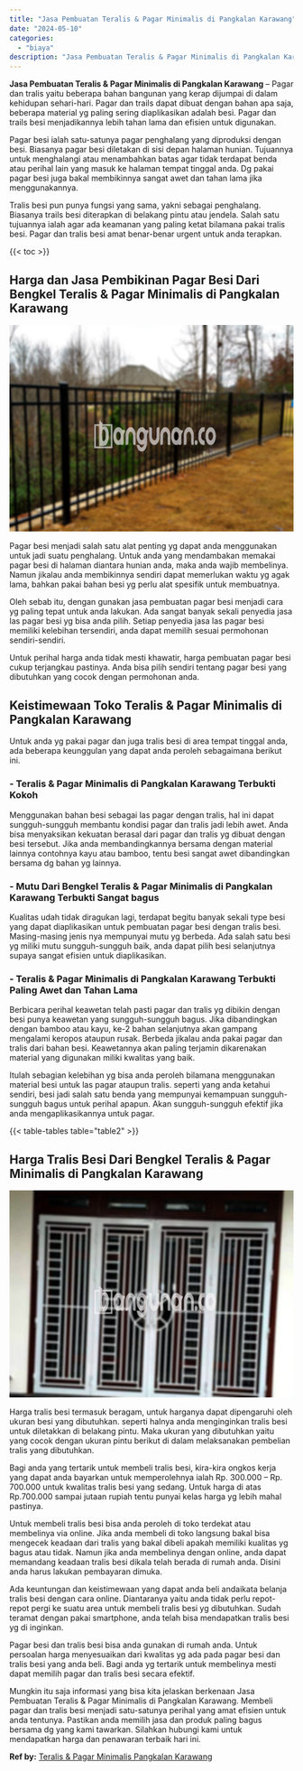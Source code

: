 ```yaml
---
title: "Jasa Pembuatan Teralis & Pagar Minimalis di Pangkalan Karawang"
date: "2024-05-10"
categories: 
  - "biaya"
description: "Jasa Pembuatan Teralis & Pagar Minimalis di Pangkalan Karawang. Mungkin itu saja informasi yang bisa kita jelaskan berkenaan Jasa Pembuatan Teralis & Pagar M..."
---
```


**Jasa Pembuatan Teralis & Pagar Minimalis di Pangkalan Karawang** – Pagar dan tralis yaitu beberapa bahan bangunan yang kerap dijumpai di dalam kehidupan sehari-hari. Pagar dan trails dapat dibuat dengan bahan apa saja, beberapa material yg paling sering diaplikasikan adalah besi. Pagar dan trails besi menjadikannya lebih tahan lama dan efisien untuk digunakan.

Pagar besi ialah satu-satunya pagar penghalang yang diproduksi dengan besi. Biasanya pagar besi diletakan di sisi depan halaman hunian. Tujuannya untuk menghalangi atau menambahkan batas agar tidak terdapat benda atau perihal lain yang masuk ke halaman tempat tinggal anda. Dg pakai pagar besi juga bakal membikinnya sangat awet dan tahan lama jika menggunakannya.

Tralis besi pun punya fungsi yang sama, yakni sebagai penghalang. Biasanya trails besi diterapkan di belakang pintu atau jendela. Salah satu tujuannya ialah agar ada keamanan yang paling ketat bilamana pakai tralis besi. Pagar dan tralis besi amat benar-benar urgent untuk anda terapkan.

{{< toc >}}

## Harga dan Jasa Pembikinan Pagar Besi Dari Bengkel Teralis & Pagar Minimalis di Pangkalan Karawang

![Jasa Pembuatan Teralis & Pagar Minimalis di Pangkalan Karawang](/images/pagar-minimalis-murah-20.png)

Pagar besi menjadi salah satu alat penting yg dapat anda menggunakan untuk jadi suatu penghalang. Untuk anda yang mendambakan memakai pagar besi di halaman diantara hunian anda, maka anda wajib membelinya. Namun jikalau anda membikinnya sendiri dapat memerlukan waktu yg agak lama, bahkan pakai bahan besi yg perlu alat spesifik untuk membuatnya.

Oleh sebab itu, dengan gunakan jasa pembuatan pagar besi menjadi cara yg paling tepat untuk anda lakukan. Ada sangat banyak sekali penyedia jasa las pagar besi yg bisa anda pilih. Setiap penyedia jasa las pagar besi memiliki kelebihan tersendiri, anda dapat memilih sesuai permohonan sendiri-sendiri.

Untuk perihal harga anda tidak mesti khawatir, harga pembuatan pagar besi cukup terjangkau pastinya. Anda bisa pilih sendiri tentang pagar besi yang dibutuhkan yang cocok dengan permohonan anda.

## Keistimewaan Toko Teralis & Pagar Minimalis di Pangkalan Karawang

Untuk anda yg pakai pagar dan juga tralis besi di area tempat tinggal anda, ada beberapa keunggulan yang dapat anda peroleh sebagaimana berikut ini.

### \- Teralis & Pagar Minimalis di Pangkalan Karawang Terbukti Kokoh

Menggunakan bahan besi sebagai las pagar dengan tralis, hal ini dapat sungguh-sungguh membantu kondisi pagar dan tralis jadi lebih awet. Anda bisa menyaksikan kekuatan berasal dari pagar dan tralis yg dibuat dengan besi tersebut. Jika anda membandingkannya bersama dengan material lainnya contohnya kayu atau bamboo, tentu besi sangat awet dibandingkan bersama dg bahan yg lainnya.

### \- Mutu Dari Bengkel Teralis & Pagar Minimalis di Pangkalan Karawang Terbukti Sangat bagus

Kualitas udah tidak diragukan lagi, terdapat begitu banyak sekali type besi yang dapat diaplikasikan untuk pembuatan pagar besi dengan tralis besi. Masing-masing jenis nya mempunyai mutu yg berbeda. Ada salah satu besi yg miliki mutu sungguh-sungguh baik, anda dapat pilih besi selanjutnya supaya sangat efisien untuk diaplikasikan.

### \- Teralis & Pagar Minimalis di Pangkalan Karawang Terbukti Paling Awet dan Tahan Lama

Berbicara perihal keawetan telah pasti pagar dan tralis yg dibikin dengan besi punya keawetan yang sungguh-sungguh bagus. Jika dibandingkan dengan bamboo atau kayu, ke-2 bahan selanjutnya akan gampang mengalami keropos ataupun rusak. Berbeda jikalau anda pakai pagar dan tralis dari bahan besi. Keawetannya akan paling terjamin dikarenakan material yang digunakan miliki kwalitas yang baik.

Itulah sebagian kelebihan yg bisa anda peroleh bilamana menggunakan material besi untuk las pagar ataupun tralis. seperti yang anda ketahui sendiri, besi jadi salah satu benda yang mempunyai kemampuan sungguh-sungguh bagus untuk perihal apapun. Akan sungguh-sungguh efektif jika anda mengaplikasikannya untuk pagar.

{{< table-tables table="table2" >}}

## Harga Tralis Besi Dari Bengkel Teralis & Pagar Minimalis di Pangkalan Karawang

![Jasa Pembuatan Teralis & Pagar Minimalis di Pangkalan Karawang](/images/teralis-minimalis-murah-17.png)

Harga tralis besi termasuk beragam, untuk harganya dapat dipengaruhi oleh ukuran besi yang dibutuhkan. seperti halnya anda menginginkan tralis besi untuk diletakkan di belakang pintu. Maka ukuran yang dibutuhkan yaitu yang cocok dengan ukuran pintu berikut di dalam melaksanakan pembelian tralis yang dibutuhkan.

Bagi anda yang tertarik untuk membeli tralis besi, kira-kira ongkos kerja yang dapat anda bayarkan untuk memperolehnya ialah Rp. 300.000 – Rp. 700.000 untuk kwalitas tralis besi yang sedang. Untuk harga di atas Rp.700.000 sampai jutaan rupiah tentu punyai kelas harga yg lebih mahal pastinya.

Untuk membeli tralis besi bisa anda peroleh di toko terdekat atau membelinya via online. Jika anda membeli di toko langsung bakal bisa mengecek keadaan dari tralis yang bakal dibeli apakah memiliki kualitas yg bagus atau tidak. Namun jika anda membelinya dengan online, anda dapat memandang keadaan tralis besi dikala telah berada di rumah anda. Disini anda harus lakukan pembayaran dimuka.

Ada keuntungan dan keistimewaan yang dapat anda beli andaikata belanja tralis besi dengan cara online. Diantaranya yaitu anda tidak perlu repot-repot pergi ke suatu area untuk membeli tralis besi yg dibutuhkan. Sudah teramat dengan pakai smartphone, anda telah bisa mendapatkan tralis besi yg di inginkan.

Pagar besi dan tralis besi bisa anda gunakan di rumah anda. Untuk persoalan harga menyesuaikan dari kwalitas yg ada pada pagar besi dan tralis besi yang anda beli. Bagi anda yg tertarik untuk membelinya mesti dapat memilih pagar dan tralis besi secara efektif.

Mungkin itu saja informasi yang bisa kita jelaskan berkenaan Jasa Pembuatan Teralis & Pagar Minimalis di Pangkalan Karawang. Membeli pagar dan tralis besi menjadi satu-satunya perihal yang amat efisien untuk anda tentunya. Pastikan anda memilih jasa dan produk paling bagus bersama dg yang kami tawarkan. Silahkan hubungi kami untuk mendapatkan harga dan penawaran terbaik hari ini.

**Ref by:** [Teralis & Pagar Minimalis Pangkalan Karawang](https://id.wikipedia.org/wiki/Teralis)
